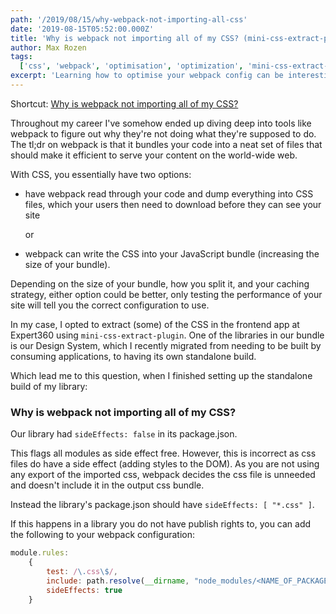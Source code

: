 ```yaml
---
path: '/2019/08/15/why-webpack-not-importing-all-css'
date: '2019-08-15T05:52:00.000Z'
title: 'Why is webpack not importing all of my CSS? (mini-css-extract-plugin)'
author: Max Rozen
tags:
  ['css', 'webpack', 'optimisation', 'optimization', 'mini-css-extract-plugin']
excerpt: 'Learning how to optimise your webpack config can be interesting. In this article I dive into an issue I found with publishing my own package and consuming it in a frontend.'
---
```


Shortcut: [Why is webpack not importing all of my CSS?](#why-is-webpack-not-importing-all-of-my-css)

Throughout my career I've somehow ended up diving deep into tools like webpack to figure out why they're not doing what they're supposed to do. The tl;dr on webpack is that it bundles your code into a neat set of files that should make it efficient to serve your content on the world-wide web.

With CSS, you essentially have two options:

- have webpack read through your code and dump everything into CSS files, which your users then need to download before they can see your site

  or

- webpack can write the CSS into your JavaScript bundle (increasing the size of your bundle).

Depending on the size of your bundle, how you split it, and your caching strategy, either option could be better, only testing the performance of your site will tell you the correct configuration to use.

In my case, I opted to extract (some) of the CSS in the frontend app at Expert360 using `mini-css-extract-plugin`. One of the libraries in our bundle is our Design System, which I recently migrated from needing to be built by consuming applications, to having its own standalone build.

Which lead me to this question, when I finished setting up the standalone build of my library:

### Why is webpack not importing all of my CSS?

Our library had `sideEffects: false` in its package.json.

This flags all modules as side effect free. However, this is incorrect as css files do have a side effect (adding styles to the DOM). As you are not using any export of the imported css, webpack decides the css file is unneeded and doesn't include it in the output css bundle.

Instead the library's package.json should have `sideEffects: [ "*.css" ]`.

If this happens in a library you do not have publish rights to, you can add the following to your webpack configuration:

```js
module.rules:
    {
        test: /\.css\$/,
        include: path.resolve(__dirname, "node_modules/<NAME_OF_PACKAGE>",
        sideEffects: true
    }
```
